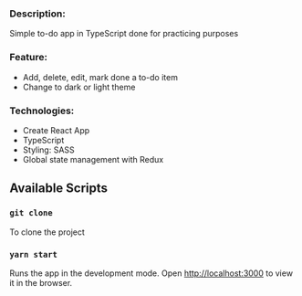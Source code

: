 ### Description:
Simple to-do app in TypeScript done for practicing purposes

### Feature:
- Add, delete, edit, mark done a to-do item
- Change to dark or light theme

### Technologies:
- Create React App
- TypeScript
- Styling: SASS
- Global state management with Redux

## Available Scripts

### `git clone` 

To clone the project

### `yarn start`

Runs the app in the development mode. Open [http://localhost:3000](http://localhost:3000) to view it in the browser.


